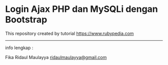 # Login Ajax PHP dan MySQLi dengan Bootstrap

This repository created by tutorial https://www.rubypedia.com
***

info lengkap :

Fika Ridaul Maulayya
ridaulmaulayya@gmail.com